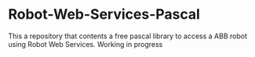 # Robot-Web-Services-Pascal

This a repository that contents a free pascal library to access a ABB robot using Robot Web Services.
Working in progress

